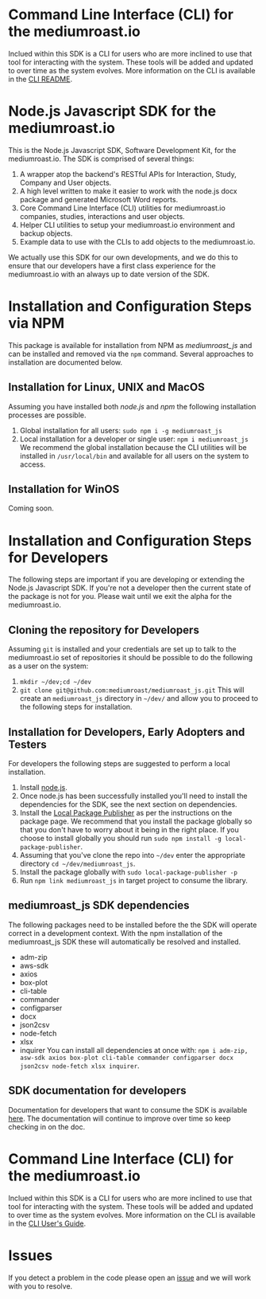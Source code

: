 # Command Line Interface (CLI) for the mediumroast.io
Inclued within this SDK is a CLI for users who are more inclined to use that tool for interacting with the system.  These tools will be added and updated to over time as the system evolves. More information on the CLI is available in the [CLI README](./cli/README.md).

# Node.js Javascript SDK for the mediumroast.io
This is the Node.js Javascript SDK, Software Development Kit, for the mediumroast.io. The SDK is comprised of several things:
1. A wrapper atop the backend's RESTful APIs for Interaction, Study, Company and User objects.
2. A high level written to make it easier to work with the node.js docx package and generated Microsoft Word reports.
3. Core Command Line Interface (CLI) utilities for mediumroast.io companies, studies, interactions and user objects.
4. Helper CLI utilities to setup your mediumroast.io environment and backup objects.
5. Example data to use with the CLIs to add objects to the mediumroast.io.

We actually use this SDK for our own developments, and we do this to ensure that our developers have a first class experience for the mediumroast.io with an always up to date version of the SDK.

# Installation and Configuration Steps via NPM
This package is available for installation from NPM as *mediumroast_js* and can be installed and removed via the `npm` command. Several approaches to installation are documented below.

## Installation for Linux, UNIX and MacOS
Assuming you have installed both *node.js* and *npm* the following installation processes are possible.
1. Global installation for all users: `sudo npm i -g mediumroast_js`
2. Local installation for a developer or single user: `npm i mediumroast_js`
We recommend the global installation because the CLI utilities will be installed in `/usr/local/bin` and available for all users on the system to access.

## Installation for WinOS
Coming soon.

# Installation and Configuration Steps for Developers
The following steps are important if you are developing or extending the Node.js Javascript SDK.  If you're not a developer then the current state of the package is not for you.  Please wait until we exit the alpha for the mediumroast.io. 

## Cloning the repository for Developers
Assuming `git` is installed and your credentials are set up to talk to the mediumroast.io set of repositories it should be possible to do the following as a user on the system:
1. `mkdir ~/dev;cd ~/dev`
2. `git clone git@github.com:mediumroast/mediumroast_js.git`
This will create an `mediumroast_js` directory in `~/dev/` and allow you to proceed to the following steps for installation.

## Installation for Developers, Early Adopters and Testers
For developers the following steps are suggested to perform a local installation.
1. Install [node.js](nodejs.org).
2. Once node.js has been successfully installed you'll need to install the dependencies for the SDK, see the next section on dependencies. 
3. Install the [Local Package Publisher](https://www.npmjs.com/package/local-package-publisher) as per the instructions on the package page.  We recommend that you install the package globally so that you don't have to worry about it being in the right place.  If you choose to install globally you should run `sudo npm install -g local-package-publisher`.
4. Assuming that you've clone the repo into `~/dev` enter the appropriate directory `cd ~/dev/mediumroast_js`.
5. Install the package globally with `sudo local-package-publisher -p`
6. Run `npm link mediumroast_js` in target project to consume the library.

## mediumroast_js SDK dependencies
The following packages need to be installed before the the SDK will operate correct in a development context.  With the npm installation of the mediumroast_js SDK these will automatically be resolved and installed.
- adm-zip
- aws-sdk
- axios
- box-plot
- cli-table
- commander
- configparser
- docx
- json2csv
- node-fetch
- xlsx
- inquirer
You can install all dependencies at once with: `npm i adm-zip, asw-sdk axios box-plot cli-table commander configparser docx json2csv node-fetch xlsx inquirer`.

## SDK documentation for developers
Documentation for developers that want to consume the SDK is available [here](https://mediumroast.github.io/mediumroast_js/). The documentation will continue to improve over time so keep checking in on the doc.

# Command Line Interface (CLI) for the mediumroast.io
Inclued within this SDK is a CLI for users who are more inclined to use that tool for interacting with the system.  These tools will be added and updated to over time as the system evolves.  More information on the CLI is available in the [CLI User's Guide](./cli/CLI.md).

# Issues
If you detect a problem in the code please open an [issue](https://github.com/mediumroast/mediumroast_js/issues) and we will work with you to resolve.





